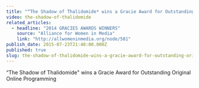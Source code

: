 ```yaml
---
title: "“The Shadow of Thalidomide* wins a Gracie Award for Outstanding Original Online Programming"
video: the-shadow-of-thalidomide
related_articles:
  - headline: "2014 GRACIES AWARDS WINNERS"
    source: "Alliance for Women in Media"
    link: "http://allwomeninmedia.org/node/581"
publish_date: 2015-07-23T21:40:00.000Z
published: true
slug: the-shadow-of-thalidomide-wins-a-gracie-award-for-outstanding-original-online-programming
---
```

“The Shadow of Thalidomide" wins a Gracie Award for Outstanding Original Online Programming

